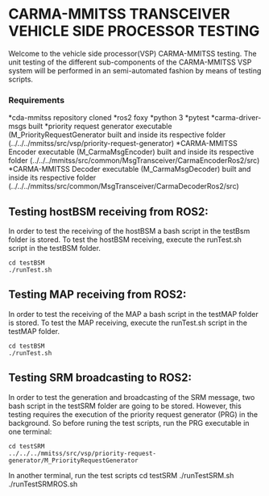 # CARMA-MMITSS TRANSCEIVER VEHICLE SIDE PROCESSOR TESTING

Welcome to the vehicle side processor(VSP) CARMA-MMITSS testing. The unit testing of the different sub-components of the CARMA-MMITSS VSP system will be performed in an semi-automated fashion by means of testing scripts. 

### Requirements
*cda-mmitss repository cloned
*ros2 foxy
*python 3
*pytest
*carma-driver-msgs built
*priority request generator executable (M_PriorityRequestGenerator built and inside its respective folder (../../../mmitss/src/vsp/priority-request-generator)
*CARMA-MMITSS Encoder executable (M_CarmaMsgEncoder) built and inside its respective folder (../../../mmitss/src/common/MsgTransceiver/CarmaEncoderRos2/src)
*CARMA-MMITSS Decoder executable (M_CarmaMsgDecoder) built and inside its respective folder (../../../mmitss/src/common/MsgTransceiver/CarmaDecoderRos2/src)

## Testing hostBSM receiving from ROS2:
In order to test the receiving of the hostBSM a bash script in the testBsm folder is stored. To test the hostBSM receiving, execute the runTest.sh script in the testBSM folder.

    cd testBSM
    ./runTest.sh
    
## Testing MAP receiving from ROS2:
In order to test the receiving of the MAP a bash script in the testMAP folder is stored. To test the MAP receiving, execute the runTest.sh script in the testMAP folder.

    cd testBSM
    ./runTest.sh
    
## Testing SRM broadcasting to ROS2:
In order to test the generation and broadcasting of the SRM message, two bash script in the testSRM folder are going to be stored. However, this testing requires the execution of the priority request generator (PRG) in the background. So before runing the test scripts, run the PRG executable in one terminal:


    cd testSRM
    ../../../mmitss/src/vsp/priority-request-generator/M_PriorityRequestGenerator
In another terminal, run the test scripts
    cd testSRM
    ./runTestSRM.sh
    ./runTestSRMROS.sh

    
